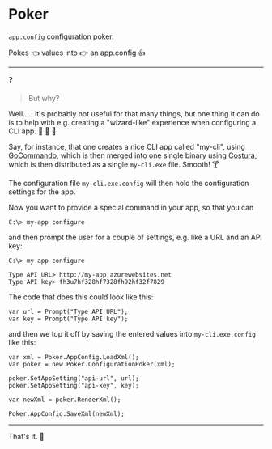 # Poker

`app.config` configuration poker.

Pokes :point_left: values into :point_right: an app.config :+1:

---

:question:

> But why?

Well..... it's probably not useful for that many things, but one thing it can do is to help with e.g. creating a "wizard-like" experience when
configuring a CLI app. :cake: :candy: :doughnut:

Say, for instance, that one creates a nice CLI app called "my-cli", using [GoCommando](https://github.com/rebus-org/GoCommando), which is then merged into one
single binary using [Costura](https://github.com/Fody/Costura), which is then distributed as a single `my-cli.exe` file. Smooth! :cocktail:

The configuration file `my-cli.exe.config` will then hold the configuration settings for the app.

Now you want to provide a special command in your app, so that you can

    C:\> my-app configure

and then prompt the user for a couple of settings, e.g. like a URL and an API key:

    C:\> my-app configure

	Type API URL> http://my-app.azurewebsites.net
	Type API key> fh3u7hf328hf7328fh92hf32f7829

The code that does this could look like this:

    var url = Prompt("Type API URL");
	var key = Prompt("Type API key");

and then we top it off by saving the entered values into `my-cli.exe.config` like this:

    var xml = Poker.AppConfig.LoadXml();
	var poker = new Poker.ConfigurationPoker(xml);

	poker.SetAppSetting("api-url", url);
	poker.SetAppSetting("api-key", key);

	var newXml = poker.RenderXml();

	Poker.AppConfig.SaveXml(newXml);

---

That's it. :clap:




